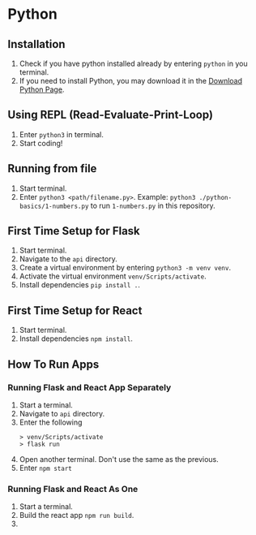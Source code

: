 # Python

## Installation
1. Check if you have python installed already by entering `python` in you terminal.
2. If you need to install Python, you may download it in the [Download Python Page](https://www.python.org/downloads/).

## Using REPL (Read-Evaluate-Print-Loop)

1. Enter `python3` in terminal.
2. Start coding!

## Running from file

1. Start terminal.
2. Enter `python3 <path/filename.py>`. Example: `python3 ./python-basics/1-numbers.py` to run `1-numbers.py` in this repository.

## First Time Setup for Flask

1. Start terminal.
2. Navigate to the `api` directory.
3. Create a virtual environment by entering `python3 -m venv venv`.
4. Activate the virtual environment `venv/Scripts/activate`.
5. Install dependencies `pip install .`.

## First Time Setup for React

1. Start terminal.
2. Install dependencies `npm install`.

## How To Run Apps

### Running Flask and React App Separately

1. Start a terminal.
2. Navigate to `api` directory.
3. Enter the following
   ```
   > venv/Scripts/activate
   > flask run
   ```
4. Open another terminal. Don't use the same as the previous.
5. Enter `npm start`

### Running Flask and React As One

1. Start a terminal.
2. Build the react app `npm run build`.
3. 